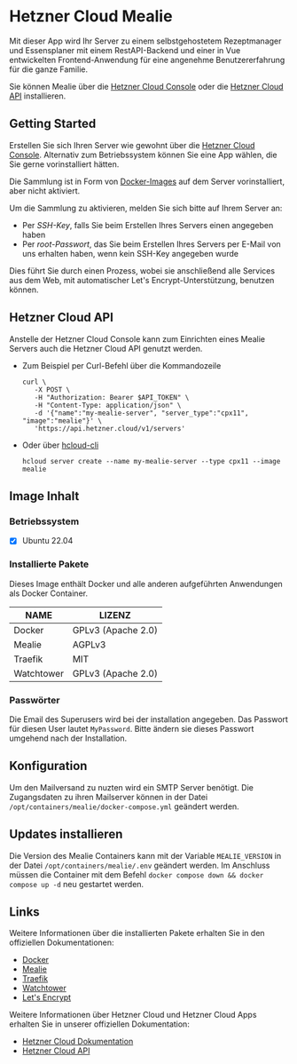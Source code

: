 # Hetzner Cloud Mealie

Mit dieser App wird Ihr Server zu einem selbstgehostetem Rezeptmanager und Essensplaner mit einem RestAPI-Backend und einer in Vue entwickelten Frontend-Anwendung für eine angenehme Benutzererfahrung für die ganze Familie.

Sie können Mealie über die [Hetzner Cloud Console](https://console.hetzner.cloud) oder die [Hetzner Cloud API](https://docs.hetzner.cloud/#servers-create-a-server) installieren.

## Getting Started

Erstellen Sie sich Ihren Server wie gewohnt über die [Hetzner Cloud Console](https://console.hetzner.cloud). Alternativ zum Betriebssystem können Sie eine App wählen, die Sie gerne vorinstalliert hätten.

Die Sammlung ist in Form von [Docker-Images](https://www.docker.com/) auf dem Server vorinstalliert, aber nicht aktiviert.

Um die Sammlung zu aktivieren, melden Sie sich bitte auf Ihrem Server an:

- Per _SSH-Key_, falls Sie beim Erstellen Ihres Servers einen angegeben haben
- Per _root-Passwort_, das Sie beim Erstellen Ihres Servers per E-Mail von uns erhalten haben, wenn kein SSH-Key angegeben wurde

Dies führt Sie durch einen Prozess, wobei sie anschließend alle Services aus dem Web, mit automatischer Let's Encrypt-Unterstützung, benutzen können.

## Hetzner Cloud API

Anstelle der Hetzner Cloud Console kann zum Einrichten eines Mealie Servers auch die Hetzner Cloud API genutzt werden.

- Zum Beispiel per Curl-Befehl über die Kommandozeile

  ```
  curl \
     -X POST \
     -H "Authorization: Bearer $API_TOKEN" \
     -H "Content-Type: application/json" \
     -d '{"name":"my-mealie-server", "server_type":"cpx11", "image":"mealie"}' \
     'https://api.hetzner.cloud/v1/servers'
  ```

- Oder über [hcloud-cli](https://github.com/hetznercloud/cli)

  ```
  hcloud server create --name my-mealie-server --type cpx11 --image mealie
  ```

## Image Inhalt

### Betriebssystem

- [x] Ubuntu 22.04

### Installierte Pakete

Dieses Image enthält Docker und alle anderen aufgeführten Anwendungen als Docker Container.

| NAME       | LIZENZ             |
| ---------- | ------------------ |
| Docker     | GPLv3 (Apache 2.0) |
| Mealie     | AGPLv3             |
| Traefik    | MIT                |
| Watchtower | GPLv3 (Apache 2.0) |

### Passwörter

Die Email des Superusers wird bei der installation angegeben.
Das Passwort für diesen User lautet `MyPassword`.
Bitte ändern sie dieses Passwort umgehend nach der Installation.

## Konfiguration

Um den Mailversand zu nuzten wird ein SMTP Server benötigt.
Die Zugangsdaten zu ihren Mailserver können in der Datei `/opt/containers/mealie/docker-compose.yml` geändert werden.

## Updates installieren

Die Version des Mealie Containers kann mit der Variable `MEALIE_VERSION` in der Datei `/opt/containers/mealie/.env` geändert werden.
Im Anschluss müssen die Container mit dem Befehl `docker compose down && docker compose up -d` neu gestartet werden.

## Links

Weitere Informationen über die installierten Pakete erhalten Sie in den offiziellen Dokumentationen:

- [Docker](https://www.docker.com/)
- [Mealie](https://github.com/hay-kot/mealie/)
- [Traefik](https://github.com/traefik/traefik/)
- [Watchtower](https://containrrr.dev/watchtower/)
- [Let's Encrypt](https://letsencrypt.org/de/docs/)

Weitere Informationen über Hetzner Cloud und Hetzner Cloud Apps erhalten Sie in unserer offiziellen Dokumentation:

- [Hetzner Cloud Dokumentation](https://docs.hetzner.com/de/cloud/)
- [Hetzner Cloud API](https://docs.hetzner.cloud/)
